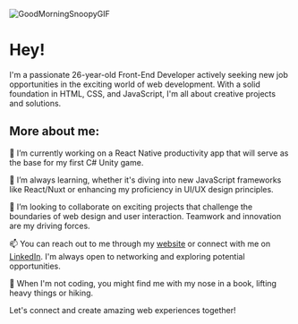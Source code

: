 <!-- ![Prisberg Blast'em](/assets/profile.svg) -->
<!-- Am I the type of guy who builds a game and makes himself the main character? Yes, yes I am. -->
![GoodMorningSnoopyGIF](https://github.com/Prisberg/Prisberg/assets/94374883/5b196d24-1400-4437-a0d2-9cbbaf84c895)

# Hey!

I'm a passionate 26-year-old Front-End Developer actively seeking new job opportunities in the exciting world of web development. With a solid foundation in HTML, CSS, and JavaScript, I'm all about creative projects and solutions.

## More about me:

🔬 I’m currently working on a React Native productivity app that will serve as the base for my first C# Unity game.

🌱 I’m always learning, whether it's diving into new JavaScript frameworks like React/Nuxt or enhancing my proficiency in UI/UX design principles.

🤝 I’m looking to collaborate on exciting projects that challenge the boundaries of web design and user interaction. Teamwork and innovation are my driving forces.

📫 You can reach out to me through my [website](https://prisberg.dev/contact) or connect with me on [LinkedIn](https://www.linkedin.com/in/philip-risberg). I'm always open to networking and exploring potential opportunities.

🌄 When I'm not coding, you might find me with my nose in a book, lifting heavy things or hiking.

Let's connect and create amazing web experiences together!
